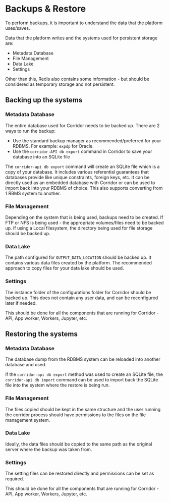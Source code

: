 # Backups & Restore

To perform backups, it is important to understand the data that the platform uses/saves.

Data that the platform writes and the systems used for persistent storage are:

- Metadata Database
- File Management
- Data Lake
- Settings

Other than this, Redis also contains some information - but should be considered as temporary storage and not persistent.

## Backing up the systems

### Metadata Database

The entire database used for Corridor needs to be backed up.
There are 2 ways to run the backup:

- Use the standard backup manager as recommended/preferred for your RDBMS. For example: `expdp` for Oracle.
- Use the `corridor-API db export` command in Corridor to save your database into an SQLite file

The `corridor-api db export` command will create an SQLite file which is a copy of your database.
It includes various referential guarantees that databases provide like unique constraints, foreign keys, etc.
It can be directly used as an embedded database with Corridor or can be used to import back into your RDBMS of choice.
This also supports converting from 1 RBMS system to another.

### File Management

Depending on the system that is being used, backups need to be created.
If FTP or NFS is being used - the appropriate volumes/files need to be backed up.
If using a Local filesystem, the directory being used for file storage should be backed up.

### Data Lake

The path configured for `OUTPUT_DATA_LOCATION` should be backed up.
It contains various data files created by the platform.
The recommended approach to copy files for your data lake should be used.

### Settings

The instance folder of the configurations folder for Corridor should be backed up. This does not contain
any user data, and can be reconfigured later if needed.

This should be done for all the components that are running for Corridor - API, App worker, Workers, Jupyter, etc.

## Restoring the systems

### Metadata Database

The database dump from the RDBMS system can be reloaded into another database and used.

If the `corridor-api db export` method was used to create an SQLite file, the `corridor-api db import` command
can be used to import back the SQLite file into the system where the restore is being run.

### File Management

The files copied should be kept in the same structure and the user running the corridor process should have
permissions to the files on the file management system.

### Data Lake

Ideally, the data files should be copied to the same path as the original server where the backup was taken from.

### Settings

The setting files can be restored directly and permissions can be set as required.

This should be done for all the components that are running for Corridor - API, App worker, Workers, Jupyter, etc.
